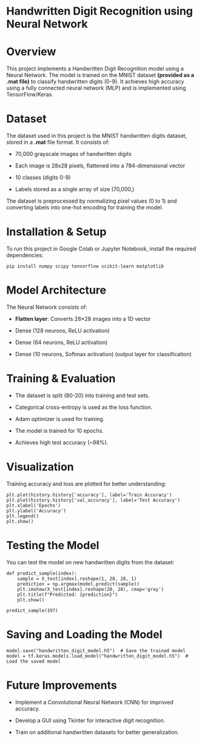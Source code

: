 # Handwritten Digit Recognition using Neural Network

# Overview

This project implements a Handwritten Digit Recognition model using a Neural Network. The model is trained on the MNIST dataset **(provided as a .mat file)** to classify handwritten digits (0-9). It achieves high accuracy using a fully connected neural network (MLP) and is implemented using TensorFlow/Keras.

# Dataset

The dataset used in this project is the MNIST handwritten digits dataset, stored in a **.mat** file format. It consists of:

- 70,000 grayscale images of handwritten digits

- Each image is 28x28 pixels, flattened into a 784-dimensional vector

- 10 classes (digits 0-9)

- Labels stored as a single array of size (70,000,)

The dataset is preprocessed by normalizing pixel values (0 to 1) and converting labels into one-hot encoding for training the model.

# Installation & Setup

To run this project in Google Colab or Jupyter Notebook, install the required dependencies:
```
pip install numpy scipy tensorflow scikit-learn matplotlib
```

# Model Architecture

The Neural Network consists of:

- **Flatten layer**: Converts 28×28 images into a 1D vector

- Dense (128 neurons, ReLU activation)

- Dense (64 neurons, ReLU activation)

- Dense (10 neurons, Softmax activation) (output layer for classification)

# Training & Evaluation

- The dataset is split (80-20) into training and test sets.

- Categorical cross-entropy is used as the loss function.

- Adam optimizer is used for training.

- The model is trained for 10 epochs.

- Achieves high test accuracy (~98%).

# Visualization

Training accuracy and loss are plotted for better understanding:
```
plt.plot(history.history['accuracy'], label='Train Accuracy')
plt.plot(history.history['val_accuracy'], label='Test Accuracy')
plt.xlabel('Epochs')
plt.ylabel('Accuracy')
plt.legend()
plt.show()
```

# Testing the Model

You can test the model on new handwritten digits from the dataset:
```
def predict_sample(index):
    sample = X_test[index].reshape(1, 28, 28, 1)
    prediction = np.argmax(model.predict(sample))
    plt.imshow(X_test[index].reshape(28, 28), cmap='gray')
    plt.title(f"Predicted: {prediction}")
    plt.show()

predict_sample(197)
```

# Saving and Loading the Model
```
model.save("handwritten_digit_model.h5")  # Save the trained model
model = tf.keras.models.load_model("handwritten_digit_model.h5")  # Load the saved model
```

# Future Improvements

- Implement a Convolutional Neural Network (CNN) for improved accuracy.

- Develop a GUI using Tkinter for interactive digit recognition.

- Train on additional handwritten datasets for better generalization.
